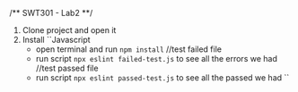 /** SWT301 - Lab2 **/

1. Clone project and open it
2. Install
``Javascript
   - open terminal and run `npm install`
    //test failed file
   - run script `npx eslint failed-test.js` to see all the errors we had
   //test passed file
   - run script `npx eslint passed-test.js` to see all the passed we had
``
